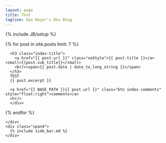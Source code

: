 ```yaml
---
layout: page
title: Test 
tagline: Dan Mayer's Dev Blog
---
```

{% include JB/setup %}

<div class="row">
  <div class="span8">

{% for post in site.posts limit: 7 %}
     <div class="index-summary">

      <h3 class="index-title">
        <a href="{{ post.url }}" class="noStyle">{{ post.title }}</a> <small>{{post.sub_title}}</small>
        <br/><span>{{ post.date | date_to_long_string }}</span>
      </h3>
      TEST
      {{ post.excerpt }}

      <a href="{{ BASE_PATH }}{{ post.url }}" class="btn index-comments" style="float:right">comments</a>
      <hr/>
      </div>
{% endfor %}

    </div>
    <div class="span4">
      {% include side_bar.md %}
    </div>

  </div>
